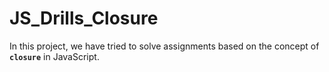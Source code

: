 # JS_Drills_Closure

In this project, we have tried to solve assignments based on the concept of **`closure`** in JavaScript.
